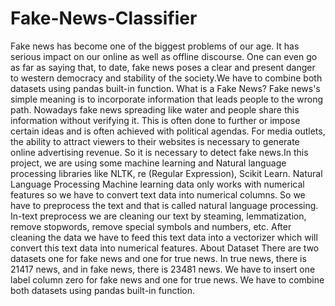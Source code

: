 # Fake-News-Classifier
Fake news has become one of the biggest problems of our age. It has serious impact on our online as well as offline discourse. One can even go as far as saying that, to date, fake news poses a clear and present danger to western democracy and stability of the society.We have to combine both datasets using pandas built-in function.
What is a Fake News?
Fake news's simple meaning is to incorporate information that leads people to the wrong path. Nowadays fake news spreading like water and people share this information without verifying it. This is often done to further or impose certain ideas and is often achieved with political agendas. For media outlets, the ability to attract viewers to their websites is necessary to generate online advertising revenue. So it is necessary to detect fake news.In this project, we are using some machine learning and Natural language processing libraries like NLTK, re (Regular Expression), Scikit Learn.
Natural Language Processing
Machine learning data only works with numerical features so we have to convert text data into numerical columns. So we have to preprocess the text and that is called natural language processing. In-text preprocess we are cleaning our text by steaming, lemmatization, remove stopwords, remove special symbols and numbers, etc. After cleaning the data we have to feed this text data into a vectorizer which will convert this text data into numerical features.
About Dataset
There are two datasets one for fake news and one for true news. In true news, there is 21417 news, and in fake news, there is 23481 news. We have to insert one label column zero for fake news and one for true news. We have to combine both datasets using pandas built-in function.
